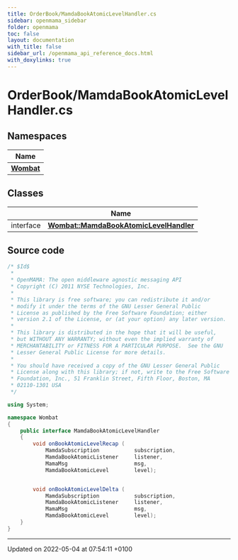 ```yaml
---
title: OrderBook/MamdaBookAtomicLevelHandler.cs
sidebar: openmama_sidebar
folder: openmama
toc: false
layout: documentation
with_title: false
sidebar_url: /openmama_api_reference_docs.html
with_doxylinks: true
---
```


# OrderBook/MamdaBookAtomicLevelHandler.cs



## Namespaces

| Name           |
| -------------- |
| **[Wombat](namespaceWombat.html)**  |

## Classes

|                | Name           |
| -------------- | -------------- |
| interface | **[Wombat::MamdaBookAtomicLevelHandler](interfaceWombat_1_1MamdaBookAtomicLevelHandler.html)**  |




## Source code

```csharp
/* $Id$
 *
 * OpenMAMA: The open middleware agnostic messaging API
 * Copyright (C) 2011 NYSE Technologies, Inc.
 *
 * This library is free software; you can redistribute it and/or
 * modify it under the terms of the GNU Lesser General Public
 * License as published by the Free Software Foundation; either
 * version 2.1 of the License, or (at your option) any later version.
 *
 * This library is distributed in the hope that it will be useful,
 * but WITHOUT ANY WARRANTY; without even the implied warranty of
 * MERCHANTABILITY or FITNESS FOR A PARTICULAR PURPOSE.  See the GNU
 * Lesser General Public License for more details.
 *
 * You should have received a copy of the GNU Lesser General Public
 * License along with this library; if not, write to the Free Software
 * Foundation, Inc., 51 Franklin Street, Fifth Floor, Boston, MA
 * 02110-1301 USA
 */

using System;

namespace Wombat
{
    public interface MamdaBookAtomicLevelHandler
    {
        void onBookAtomicLevelRecap (
            MamdaSubscription           subscription,
            MamdaBookAtomicListener     listener,
            MamaMsg                     msg,
            MamdaBookAtomicLevel        level);


        void onBookAtomicLevelDelta (
            MamdaSubscription           subscription,
            MamdaBookAtomicListener     listener,
            MamaMsg                     msg,
            MamdaBookAtomicLevel        level);
    }
}
```


-------------------------------

Updated on 2022-05-04 at 07:54:11 +0100
